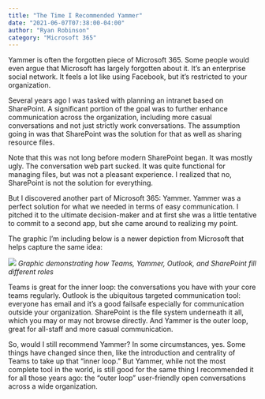 ```yaml
---
title: "The Time I Recommended Yammer"
date: "2021-06-07T07:38:00-04:00"
author: "Ryan Robinson"
category: "Microsoft 365"
---
```


Yammer is often the forgotten piece of Microsoft 365. Some people would even argue that Microsoft has largely forgotten about it. It’s an enterprise social network. It feels a lot like using Facebook, but it’s restricted to your organization.

Several years ago I was tasked with planning an intranet based on SharePoint. A significant portion of the goal was to further enhance communication across the organization, including more casual conversations and not just strictly work conversations. The assumption going in was that SharePoint was the solution for that as well as sharing resource files.

Note that this was not long before modern SharePoint began. It was mostly ugly. The conversation web part sucked. It was quite functional for managing files, but was not a pleasant experience. I realized that no, SharePoint is not the solution for everything.

But I discovered another part of Microsoft 365: Yammer. Yammer was a perfect solution for what we needed in terms of easy communication. I pitched it to the ultimate decision-maker and at first she was a little tentative to commit to a second app, but she came around to realizing my point.

The graphic I’m including below is a newer depiction from Microsoft that helps capture the same idea:

![](/assets/img/2021/06/yammer-vs-teams.jpg)
_Graphic demonstrating how Teams, Yammer, Outlook, and SharePoint fill different roles_

Teams is great for the inner loop: the conversations you have with your core teams regularly. Outlook is the ubiquitous targeted communication tool: everyone has email and it’s a good failsafe especially for communication outside your organization. SharePoint is the file system underneath it all, which you may or may not browse directly. And Yammer is the outer loop, great for all-staff and more casual communication.

So, would I still recommend Yammer? In some circumstances, yes. Some things have changed since then, like the introduction and centrality of Teams to take up that “inner loop.” But Yammer, while not the most complete tool in the world, is still good for the same thing I recommended it for all those years ago: the “outer loop” user-friendly open conversations across a wide organization.
